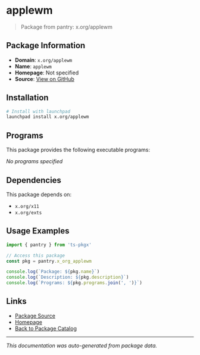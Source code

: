 # applewm

> Package from pantry: x.org/applewm

## Package Information

- **Domain**: `x.org/applewm`
- **Name**: `applewm`
- **Homepage**: Not specified
- **Source**: [View on GitHub](https://github.com/pkgxdev/pantry/tree/main/projects/x.org/applewm/package.yml)

## Installation

```bash
# Install with launchpad
launchpad install x.org/applewm
```

## Programs

This package provides the following executable programs:

*No programs specified*

## Dependencies

This package depends on:

- `x.org/x11`
- `x.org/exts`

## Usage Examples

```typescript
import { pantry } from 'ts-pkgx'

// Access this package
const pkg = pantry.x_org_applewm

console.log(`Package: ${pkg.name}`)
console.log(`Description: ${pkg.description}`)
console.log(`Programs: ${pkg.programs.join(', ')}`)
```

## Links

- [Package Source](https://github.com/pkgxdev/pantry/tree/main/projects/x.org/applewm/package.yml)
- [Homepage](#)
- [Back to Package Catalog](../package-catalog.md)

---

*This documentation was auto-generated from package data.*
